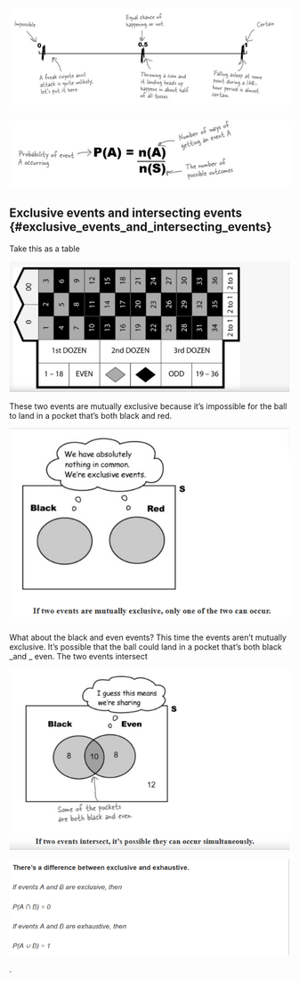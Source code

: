 ![](/assets/prob1.png)

![](/assets/prob2.png)

## Exclusive events and intersecting events {#exclusive_events_and_intersecting_events}

Take this as a table

![](/assets/prob3.png)

These two events are  mutually exclusive  because it’s impossible for the ball to land in a pocket that’s both black and red.

![](/assets/prob4.png)

What about the black and even events? This time the events aren’t mutually exclusive. It’s possible that the ball could land in a pocket that’s both black  _and  _ even. The two events  intersect

![](/assets/prob6.png)

![](/assets/prob7.png)





.

